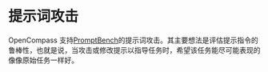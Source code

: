 # 提示词攻击

OpenCompass 支持[PromptBench](https://github.com/microsoft/promptbench)的提示词攻击。其主要想法是评估提示指令的鲁棒性，也就是说，当攻击或修改提示以指导任务时，希望该任务能尽可能表现的像像原始任务一样好。
<!-- 
## 环境安装

提示词攻击需要依赖 `PromptBench` 中的组件，所以需要先配置好环境。

```shell
git clone https://github.com/microsoft/promptbench.git
pip install textattack==0.3.8
export PYTHONPATH=$PYTHONPATH:promptbench/
```

## 如何攻击

### 增加数据集配置文件

我们将使用GLUE-wnli数据集作为示例，大部分配置设置可以参考[config.md](../user_guides/config.md)获取帮助。

首先，我们需要支持基本的数据集配置，你可以在`configs`中找到现有的配置文件，或者根据[new-dataset](./new_dataset.md)支持你自己的配置。

以下面的`infer_cfg`为例，我们需要定义提示模板。`adv_prompt`是实验中要被攻击的基本提示占位符。`sentence1`和`sentence2`是此数据集的输入。攻击只会修改`adv_prompt`字段。

然后，我们应该使用`AttackInferencer`与`original_prompt_list`和`adv_key`告诉推理器在哪里攻击和攻击什么文本。

更多详细信息可以参考`configs/datasets/promptbench/promptbench_wnli_gen_50662f.py`配置文件。

```python
original_prompt_list = [
    'Are the following two sentences entailment or not_entailment? Answer me with "A. entailment" or "B. not_entailment", just one word. ',
    "Does the relationship between the given sentences represent entailment or not_entailment? Respond with 'A. entailment' or 'B. not_entailment'.",
    ...,
]

wnli_infer_cfg = dict(
    prompt_template=dict(
        type=PromptTemplate,
        template=dict(round=[
            dict(
                role="HUMAN",
                prompt="""{adv_prompt}
Sentence 1: {sentence1}
Sentence 2: {sentence2}
Answer:"""),
        ]),
    ),
    retriever=dict(type=ZeroRetriever),
    inferencer=dict(
        type=AttackInferencer,
        original_prompt_list=original_prompt_list,
        adv_key='adv_prompt'))
```

### Add a eval config

我们应该在此处使用 `OpenICLAttackTask` 来进行攻击任务。还应该使用 `NaivePartitioner`，因为攻击实验将重复运行整个数据集近百次以搜索最佳攻击，为方便起见我们不希望拆分数据集。

```note
由于上述提到的重复搜索，请选择小型数据集（样本少于1000）进行攻击，否则时间成本将非常大。
```

在 `attack` 配置中还有其他几个选项：

- `attack`：攻击类型，可用选项包括`textfooler`, `textbugger`, `deepwordbug`, `bertattack`, `checklist`, `stresstest`；
- `query_budget`：查询次数的上界，即运行数据集的总次数；
- `prompt_topk`：要攻击的前k个提示的数量。在大多数情况下，原始提示列表大于10，运行整个集合是耗时的。

```python
# Please run whole dataset at a time, aka use `NaivePartitioner` only
# Please use `OpenICLAttackTask` if want to perform attack experiment
infer = dict(
    partitioner=dict(type=NaivePartitioner),
    runner=dict(
        type=SlurmRunner,
        max_num_workers=8,
        task=dict(type=OpenICLAttackTask),
        retry=0),
)

attack = dict(
    attack='textfooler',
    query_budget=100,
    prompt_topk=2,
)
```

### 运行试验

请当运行攻击实验的时候请使用 `--mode infer` 选项，并需要指定`PYTHONPATH`。

```shell
python run.py configs/eval_attack.py --mode infer
```

所有结果都将保存在名为“attack”的文件夹中。
内容包括原始提示的准确性和受到攻击的提示的准确性，以及前k个提示下降的准确性，例如：

```
Prompt: Assess the connection between the following sentences and classify it as 'A. entailment' or 'B. not_entailment'., acc: 59.15%
Prompt: Does the relationship between the given sentences represent entailment or not_entailment? Respond with 'A. entailment' or 'B. not_entailment'., acc: 57.75%
Prompt: Analyze the two provided sentences and decide if their relationship is 'A. entailment' or 'B. not_entailment'., acc: 56.34%
Prompt: Identify whether the given pair of sentences demonstrates entailment or not_entailment. Answer with 'A. entailment' or 'B. not_entailment'., acc: 54.93%
...
Original prompt: Assess the connection between the following sentences and classify it as 'A. entailment' or 'B. not_entailment'.
Attacked prompt: b"Assess the attach between the following sentences and sorted it as 'A. entailment' or 'B. not_entailment'."
Original acc: 59.15%, attacked acc: 40.85%, dropped acc: 18.31%
``` -->

